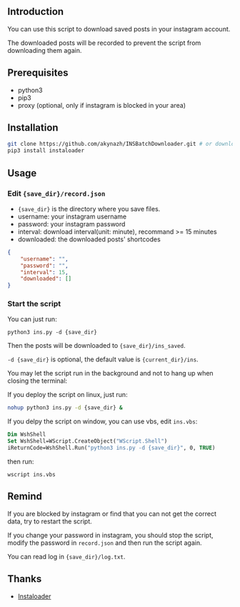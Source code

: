 ## Introduction

You can use this script to download saved posts in your instagram account.

The downloaded posts will be recorded to prevent the script from downloading them again.

## Prerequisites

- python3
- pip3
- proxy (optional, only if instagram is blocked in your area)

## Installation

```bash
git clone https://github.com/akynazh/INSBatchDownloader.git # or download this repo
pip3 install instaloader
```

## Usage

### Edit `{save_dir}/record.json`

- `{save_dir}` is the directory where you save files.
- username: your instagram username
- password: your instagram password
- interval: download interval(unit: minute), recommand >= 15 minutes
- downloaded: the downloaded posts' shortcodes

```json
{
    "username": "", 
    "password": "", 
    "interval": 15, 
    "downloaded": []
}
```

### Start the script

You can just run:

```
python3 ins.py -d {save_dir}
```

Then the posts will be downloaded to `{save_dir}/ins_saved`.

`-d {save_dir}` is optional, the default value is `{current_dir}/ins`.

You may let the script run in the background and not to hang up when closing the terminal:

If you deploy the script on linux, just run:

```bash
nohup python3 ins.py -d {save_dir} &
```

If you delpy the script on window, you can use vbs, edit `ins.vbs`:

```vb
Dim WshShell
Set WshShell=WScript.CreateObject("WScript.Shell")
iReturnCode=WshShell.Run("python3 ins.py -d {save_dir}", 0, TRUE)
```

then run:

```
wscript ins.vbs
```

## Remind

If you are blocked by instagram or find that you can not get the correct data, try to restart the script.

If you change your password in instagram, you should stop the script, modify the password in `record.json` and then run the script again.

You can read log in `{save_dir}/log.txt`.

## Thanks

- [Instaloader](https://github.com/instaloader/instaloader)
